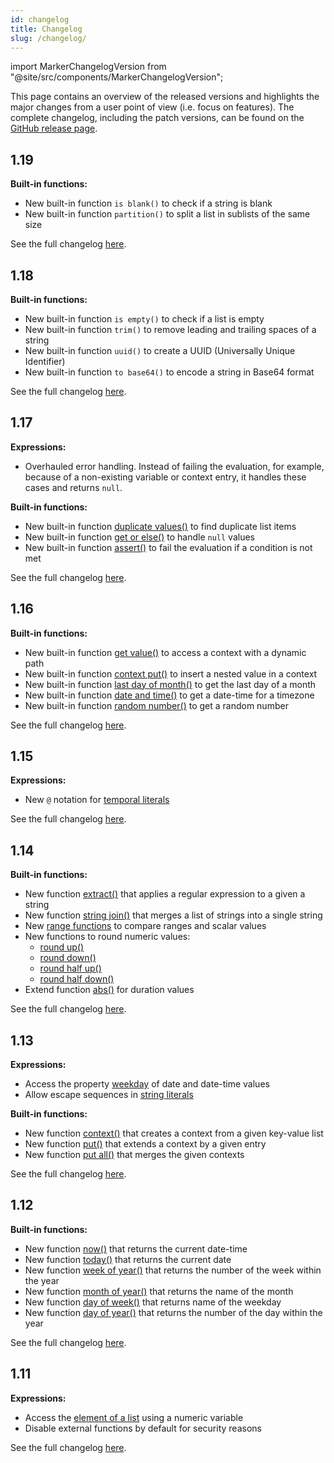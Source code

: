 ```yaml
---
id: changelog 
title: Changelog 
slug: /changelog/
---
```


import MarkerChangelogVersion from "@site/src/components/MarkerChangelogVersion";

This page contains an overview of the released versions and highlights the major changes from a user
point of view (i.e. focus on features). The complete changelog, including the patch
versions, can be found on the [GitHub release page](https://github.com/camunda/feel-scala/releases).

## 1.19

<MarkerChangelogVersion versionZeebe="8.7.0" versionC7="not yet" />

**Built-in functions:**

* New built-in
  function `is blank()`
  to check if a string is blank
* New built-in
  function `partition()`
  to split a list in sublists of the same size

See the full changelog [here](https://github.com/camunda/feel-scala/releases/tag/1.19.0).

## 1.18

<MarkerChangelogVersion versionZeebe="8.6.0" versionC7="7.23.0" />

**Built-in functions:**

* New built-in
  function `is empty()`
  to check if a list is empty
* New built-in
  function `trim()`
  to remove leading and trailing spaces of a string
* New built-in
  function `uuid()`
  to create a UUID (Universally Unique Identifier)
* New built-in
  function `to base64()`
  to encode a string in Base64 format

See the full changelog [here](https://github.com/camunda/feel-scala/releases/tag/1.18.0).

## 1.17

<MarkerChangelogVersion versionZeebe="8.3.0" versionC7="7.21.0" />

**Expressions:**

* Overhauled error handling. Instead of failing the evaluation, for example, because of a non-existing
  variable or context entry, it handles these cases and returns `null`. 

**Built-in functions:**

* New built-in
  function [duplicate values()](https://docs.camunda.io/docs/components/modeler/feel/builtin-functions/feel-built-in-functions-list#duplicate-valueslist)
  to find duplicate list items
* New built-in
  function [get or else()](https://docs.camunda.io/docs/components/modeler/feel/builtin-functions/feel-built-in-functions-boolean#get-or-elsevalue-default)
  to handle `null` values
* New built-in
  function [assert()](https://docs.camunda.io/docs/components/modeler/feel/builtin-functions/feel-built-in-functions-boolean#assertvalue-condition)
  to fail the evaluation if a condition is not met

See the full changelog [here](https://github.com/camunda/feel-scala/releases/tag/1.17.0).

## 1.16

<MarkerChangelogVersion versionZeebe="8.2.0" versionC7="7.20.0" />


**Built-in functions:**

* New built-in function [get value()](https://docs.camunda.io/docs/components/modeler/feel/builtin-functions/feel-built-in-functions-context#get-valuecontext-keys) to access a context with a dynamic path
* New built-in function [context put()](https://docs.camunda.io/docs/components/modeler/feel/builtin-functions/feel-built-in-functions-context#context-putcontext-keys-value) to insert a nested value in a context
* New built-in function [last day of month()](https://docs.camunda.io/docs/components/modeler/feel/builtin-functions/feel-built-in-functions-temporal#last-day-of-monthdate) to get the last day of a month
* New built-in function [date and time()](https://docs.camunda.io/docs/components/modeler/feel/builtin-functions/feel-built-in-functions-conversion#date-and-timedate-timezone) to get a date-time for a timezone
* New built-in function [random number()](https://docs.camunda.io/docs/components/modeler/feel/builtin-functions/feel-built-in-functions-numeric#random-number) to get a random number

See the full changelog [here](https://github.com/camunda/feel-scala/releases/tag/1.16.0).

## 1.15

<MarkerChangelogVersion versionZeebe="8.1.0" versionC7="7.19.0" />

**Expressions:**

* New `@` notation for [temporal literals](https://docs.camunda.io/docs/components/modeler/feel/language-guide/feel-temporal-expressions#literal)

See the full changelog [here](https://github.com/camunda/feel-scala/releases/tag/1.15.0).

## 1.14

<MarkerChangelogVersion versionZeebe="1.3.1" versionC7="7.18.0" />

**Built-in functions:**

* New function [extract()](https://docs.camunda.io/docs/components/modeler/feel/builtin-functions/feel-built-in-functions-string#extractstring-pattern)
  that applies a regular expression to a given a string
* New
  function [string join()](https://docs.camunda.io/docs/components/modeler/feel/builtin-functions/feel-built-in-functions-list#string-joinlist)
  that merges a list of strings into a single string
* New [range functions](https://docs.camunda.io/docs/components/modeler/feel/builtin-functions/feel-built-in-functions-range) to compare
  ranges and scalar values
* New functions to round numeric values:
  * [round up()](https://docs.camunda.io/docs/components/modeler/feel/builtin-functions/feel-built-in-functions-numeric#round-upn-scale)
  * [round down()](https://docs.camunda.io/docs/components/modeler/feel/builtin-functions/feel-built-in-functions-numeric#round-downn-scale)
  * [round half up()](https://docs.camunda.io/docs/components/modeler/feel/builtin-functions/feel-built-in-functions-numeric#round-half-upn-scale)
  * [round half down()](https://docs.camunda.io/docs/components/modeler/feel/builtin-functions/feel-built-in-functions-numeric#round-half-downn-scale)
* Extend function [abs()](https://docs.camunda.io/docs/components/modeler/feel/builtin-functions/feel-built-in-functions-temporal#absn) for
  duration values

See the full changelog [here](https://github.com/camunda/feel-scala/releases/tag/1.14.0).

## 1.13

<MarkerChangelogVersion versionZeebe="1.0.0" versionC7="7.15.0" />

**Expressions:**

* Access the property [weekday](https://docs.camunda.io/docs/components/modeler/feel/language-guide/feel-temporal-expressions#properties)
  of date and date-time values
* Allow escape sequences in [string literals](https://docs.camunda.io/docs/components/modeler/feel/language-guide/feel-data-types#string)

**Built-in functions:**

* New
  function [context()](https://docs.camunda.io/docs/components/modeler/feel/builtin-functions/feel-built-in-functions-conversion#contextentries)
  that creates a context from a given key-value list
* New function [put()](https://docs.camunda.io/docs/components/modeler/feel/builtin-functions/feel-built-in-functions-context#context-putcontext-key-value) that
  extends a context by a given entry
* New
  function [put all()](https://docs.camunda.io/docs/components/modeler/feel/builtin-functions/feel-built-in-functions-context#context-mergecontexts)
  that merges the given contexts

See the full changelog [here](https://github.com/camunda/feel-scala/releases/tag/1.13.0).

## 1.12

<MarkerChangelogVersion versionZeebe="0.25.0" versionC7="7.14.0" />

**Built-in functions:**

* New function [now()](https://docs.camunda.io/docs/components/modeler/feel/builtin-functions/feel-built-in-functions-temporal#now) that
  returns the current date-time
* New function [today()](https://docs.camunda.io/docs/components/modeler/feel/builtin-functions/feel-built-in-functions-temporal#today)
  that returns the current date
* New
  function [week of year()](https://docs.camunda.io/docs/components/modeler/feel/builtin-functions/feel-built-in-functions-temporal#week-of-yeardate)
  that returns the number of the week within the year
* New
  function [month of year()](https://docs.camunda.io/docs/components/modeler/feel/builtin-functions/feel-built-in-functions-temporal#month-of-yeardate)
  that returns the name of the month
* New
  function [day of week()](https://docs.camunda.io/docs/components/modeler/feel/builtin-functions/feel-built-in-functions-temporal#day-of-weekdate)
  that returns name of the weekday
* New
  function [day of year()](https://docs.camunda.io/docs/components/modeler/feel/builtin-functions/feel-built-in-functions-temporal#day-of-yeardate)
  that returns the number of the day within the year

See the full changelog [here](https://github.com/camunda/feel-scala/releases/tag/1.12.0).


## 1.11

<MarkerChangelogVersion versionZeebe="0.23.0" versionC7="7.13.0" />

**Expressions:**

* Access the [element of a list](https://docs.camunda.io/docs/components/modeler/feel/language-guide/feel-list-expressions#get-element) using a numeric variable
* Disable external functions by default for security reasons

See the full changelog [here](https://github.com/camunda/feel-scala/releases/tag/1.11.0).
